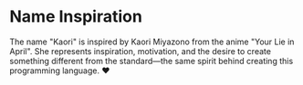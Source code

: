 # Name Inspiration

The name "Kaori" is inspired by Kaori Miyazono from the anime "Your Lie in April". She represents inspiration, motivation, and the desire to create something different from the standard—the same spirit behind creating this programming language. ❤️
